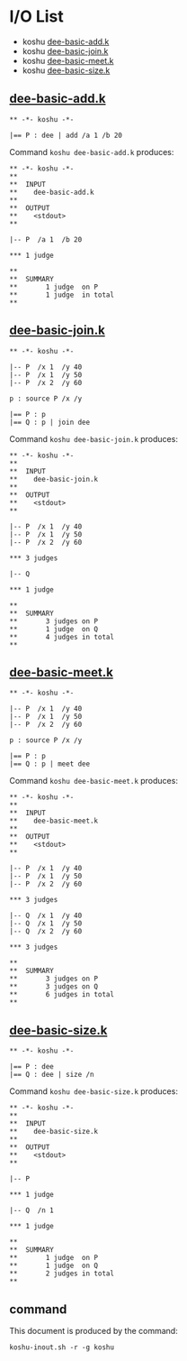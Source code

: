# I/O List

- koshu [dee-basic-add.k](#dee-basic-addk)
- koshu [dee-basic-join.k](#dee-basic-joink)
- koshu [dee-basic-meet.k](#dee-basic-meetk)
- koshu [dee-basic-size.k](#dee-basic-sizek)



## [dee-basic-add.k](dee-basic-add.k)

```
** -*- koshu -*-

|== P : dee | add /a 1 /b 20
```

Command `koshu dee-basic-add.k` produces:

```
** -*- koshu -*-
**
**  INPUT
**    dee-basic-add.k
**
**  OUTPUT
**    <stdout>
**

|-- P  /a 1  /b 20

*** 1 judge 

**
**  SUMMARY
**       1 judge  on P
**       1 judge  in total
**
```



## [dee-basic-join.k](dee-basic-join.k)

```
** -*- koshu -*-

|-- P  /x 1  /y 40
|-- P  /x 1  /y 50
|-- P  /x 2  /y 60

p : source P /x /y

|== P : p
|== Q : p | join dee
```

Command `koshu dee-basic-join.k` produces:

```
** -*- koshu -*-
**
**  INPUT
**    dee-basic-join.k
**
**  OUTPUT
**    <stdout>
**

|-- P  /x 1  /y 40
|-- P  /x 1  /y 50
|-- P  /x 2  /y 60

*** 3 judges

|-- Q

*** 1 judge 

**
**  SUMMARY
**       3 judges on P
**       1 judge  on Q
**       4 judges in total
**
```



## [dee-basic-meet.k](dee-basic-meet.k)

```
** -*- koshu -*-

|-- P  /x 1  /y 40
|-- P  /x 1  /y 50
|-- P  /x 2  /y 60

p : source P /x /y

|== P : p
|== Q : p | meet dee
```

Command `koshu dee-basic-meet.k` produces:

```
** -*- koshu -*-
**
**  INPUT
**    dee-basic-meet.k
**
**  OUTPUT
**    <stdout>
**

|-- P  /x 1  /y 40
|-- P  /x 1  /y 50
|-- P  /x 2  /y 60

*** 3 judges

|-- Q  /x 1  /y 40
|-- Q  /x 1  /y 50
|-- Q  /x 2  /y 60

*** 3 judges

**
**  SUMMARY
**       3 judges on P
**       3 judges on Q
**       6 judges in total
**
```



## [dee-basic-size.k](dee-basic-size.k)

```
** -*- koshu -*-

|== P : dee
|== Q : dee | size /n
```

Command `koshu dee-basic-size.k` produces:

```
** -*- koshu -*-
**
**  INPUT
**    dee-basic-size.k
**
**  OUTPUT
**    <stdout>
**

|-- P

*** 1 judge 

|-- Q  /n 1

*** 1 judge 

**
**  SUMMARY
**       1 judge  on P
**       1 judge  on Q
**       2 judges in total
**
```



## command

This document is produced by the command:

```
koshu-inout.sh -r -g koshu
```
